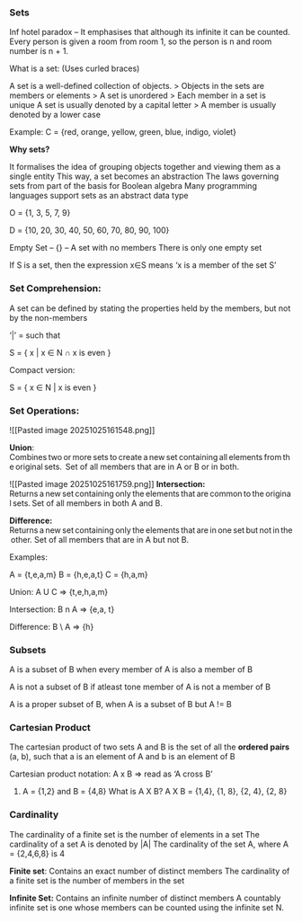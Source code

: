 ### Sets
 
Inf hotel paradox – It emphasises that although its infinite it can be counted. Every person is given a room from room 1, so the person is n and room number is n + 1. 


What is a set:  (Uses curled braces) 

A set is a well-defined collection of objects. 
    > Objects in the sets are members or elements 
    > A set is unordered 
    > Each member in a set is unique 
A set is usually denoted by a capital letter 
    > A member is usually denoted by a lower case 


Example: C = {red, orange, yellow, green, blue, indigo, violet} 

 

**Why sets?**

It formalises the idea of grouping objects together and viewing them as a single entity 
This way, a set becomes an abstraction
The laws governing sets from part of the basis for Boolean algebra
Many programming languages support sets as an abstract data type

O = {1, 3, 5, 7, 9} 

D = {10, 20, 30, 40, 50, 60, 70, 80, 90, 100} 

 
Empty Set – {} – A set with no members
There is only one empty set 

 

If S is a set, then the expression x∈S means ‘x is a member of the set S’ 

### **Set Comprehension:** 

A set can be defined by stating the properties held by the members, but not by the non-members 

‘|’ = such that 

S = { x | x ∈ N ∩ x is even } 

Compact version: 

S = { x ∈ N | x is even } 
 

 

### **Set Operations:** 

![[Pasted image 20251025161548.png]]

**Union**: Combines two or more sets to create a new set containing all elements from the original sets.  Set of all members that are in A or B or in both.  

![[Pasted image 20251025161759.png]]
**Intersection:**
Returns a new set containing only the elements that are common to the original sets. Set of all members in both A and B.  

 
**Difference:**
Returns a new set containing only the elements that are in one set but not in the other. Set of all members that are in A but not B. 

 

Examples: 

A = {t,e,a,m}  B = {h,e,a,t}  C = {h,a,m} 

Union: A U C => {t,e,h,a,m} 

Intersection: B n A => {e,a, t} 

Difference: B \ A => {h} 

 


### Subsets

A is a subset of B when every member of A is also a member of B 

A is not a subset of B if atleast tone member of A is not a member of B 

A is a proper subset of B, when A is a subset of B but A != B 

  

### Cartesian Product 

The cartesian product of two sets A and B is the set of all the **ordered pairs** (a, b), such that a is an element of A and b is an element of B 

Cartesian product notation: 
A x B  =>  read as ‘A cross B’ 

1. A = {1,2} and B = {4,8}
   What is A X B? 
   A X B = {1,4}, {1, 8}, {2, 4}, {2, 8} 

 

### Cardinality 

The cardinality of a finite set is the number of elements in a set
The cardinality of a set A is denoted by |A| 
The cardinality of the set A, where A = {2,4,6,8} is 4 

 
**Finite set**: Contains an exact number of distinct members
The cardinality of a finite set is the number of members in the set 

 

**Infinite Set:** Contains an infinite number of distinct members 
A countably infinite set is one whose members can be counted using the infinite set N. 
